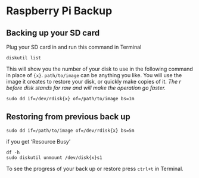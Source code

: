 # Raspberry Pi Backup

## Backing up your SD card

Plug your SD card in and run this command in Terminal

	diskutil list

This will show you the number of your disk to use in the following command in place of `{x}`.  `path/to/image` can be anything you like. You will use the image it creates to restore your disk, or quickly make copies of it. *The r before disk stands for raw and will make the operation go faster.*

	sudo dd if=/dev/rdisk{x} of=/path/to/image bs=1m
	
## Restoring from previous back up

	sudo dd if=/path/to/image of=/dev/rdisk{x} bs=5m
	
if you get ‘Resource Busy’

	df -h
	sudo diskutil unmount /dev/disk{x}s1

To see the progress of your back up or restore press `ctrl+t` in Terminal.
